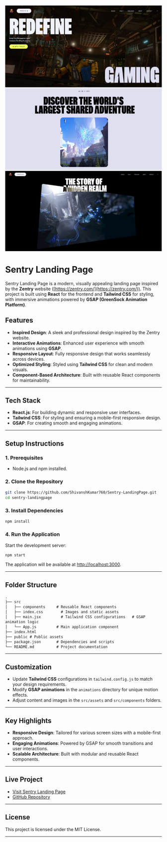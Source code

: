 ![Header Section](https://github.com/ShivanshKumar760/Sentry-LandingPage/blob/master/image/Header.png)
![Section](https://github.com/ShivanshKumar760/Sentry-LandingPage/blob/master/image/Section.png)
![Story](https://github.com/ShivanshKumar760/Sentry-LandingPage/blob/master/image/Story.png)

# **Sentry Landing Page**

Sentry Landing Page is a modern, visually appealing landing page inspired by the **Zentry** website ([https://zentry.com/](https://zentry.com/)). This project is built using **React** for the frontend and **Tailwind CSS** for styling, with immersive animations powered by **GSAP (GreenSock Animation Platform)**.

## **Features**
- **Inspired Design**: A sleek and professional design inspired by the Zentry website.
- **Interactive Animations**: Enhanced user experience with smooth animations using **GSAP**.
- **Responsive Layout**: Fully responsive design that works seamlessly across devices.
- **Optimized Styling**: Styled using **Tailwind CSS** for clean and modern visuals.
- **Component-Based Architecture**: Built with reusable React components for maintainability.

---

## **Tech Stack**
- **React.js**: For building dynamic and responsive user interfaces.
- **Tailwind CSS**: For styling and ensuring a mobile-first responsive design.
- **GSAP**: For creating smooth and engaging animations.

---

## **Setup Instructions**
### **1. Prerequisites**
- Node.js and npm installed.

### **2. Clone the Repository**
```bash
git clone https://github.com/ShivanshKumar760/Sentry-LandingPage.git
cd sentry-landingpage
```

### **3. Install Dependencies**
```bash
npm install
```

### **4. Run the Application**
Start the development server:
```bash
npm start
```
The application will be available at [http://localhost:3000](http://localhost:3000).

---

## **Folder Structure**
```
.
├── src
│   ├── components     # Reusable React components
│   ├── index.css        # Images and static assets
│   ├── main.jsx         # Tailwind CSS configurations   # GSAP animation logic
│   └── App.js         # Main application component
├── index.html
├── public # Public assets
├── package.json       # Dependencies and scripts
└── README.md          # Project documentation
```

---

## **Customization**
- Update **Tailwind CSS** configurations in `tailwind.config.js` to match your design requirements.
- Modify **GSAP animations** in the `animations` directory for unique motion effects.
- Adjust content and images in the `src/assets` and `src/components` folders.

---

## **Key Highlights**
- **Responsive Design**: Tailored for various screen sizes with a mobile-first approach.
- **Engaging Animations**: Powered by GSAP for smooth transitions and user interactions.
- **Scalable Architecture**: Built with modular and reusable React components.

---

## **Live Project**
- [Visit Sentry Landing Page](https://sentry-landingpage.example.com)
- [GitHub Repository](https://github.com/ShivanshKumar760/Sentry-LandingPage.git)

---

## **License**
This project is licensed under the MIT License.

---

